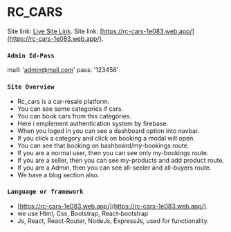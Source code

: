 
# RC_CARS

Site link: [Live Site Link](https://rc-cars-1e083.web.app/).
Site link: [https://rc-cars-1e083.web.app/](https://rc-cars-1e083.web.app/).

### `Admin Id-Pass`
mail: 'admin@mail.com'
pass: '123456'

### `Site Overview`

- Rc_cars is a car-resale platform.
- You can see some categories if cars.
- You can book cars from this categories.
- Here i emplement authentication system by firebase. 
- When you loged in you can see a dashboard option into navbar.
- If you click a category and click on booking a modal will open.
- You can see that booking on bashboard/my-bookings route.
- If you are a normal user, then you can see only my-bookings route.
- If you are a seller, then you can see my-products and add product route.
- If you are a Admin, then you can see all-seeler and all-buyers route.
- We have a blog section also.

### `Language or framework`

- [https://rc-cars-1e083.web.app/](https://rc-cars-1e083.web.app/).
- we use Html, Css, Bootstrap, React-bootstrap 
- Js, React, React-Router, NodeJs, ExpressJs,  used for functionality.


